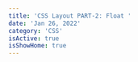 ```yaml
---
title: 'CSS Layout PART-2: Float '
date: 'Jan 26, 2022'
category: 'CSS'
isActive: true
isShowHome: true
---
```

